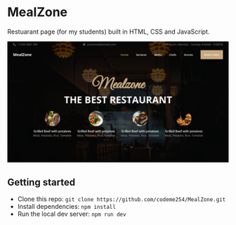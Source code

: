 # MealZone
Restuarant page (for my students) built in HTML, CSS and JavaScript.

![preview](./images/website-preview.png)

## Getting started
- Clone this repo: `git clone https://github.com/codeme254/MealZone.git`
- Install dependencies: `npm install`
- Run the local dev server: `npm run dev`
